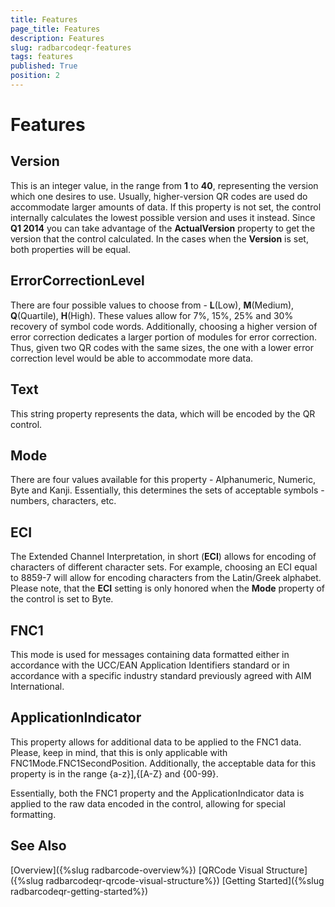 ```yaml
---
title: Features
page_title: Features
description: Features
slug: radbarcodeqr-features
tags: features
published: True
position: 2
---
```


# Features

## Version

This is an integer value, in the range from __1__ to __40__, representing the version which one desires to use. Usually, higher-version QR codes are used do accommodate larger amounts of data. If this property is not set, the control internally calculates the lowest possible version and uses it instead. Since __Q1 2014__ you can take advantage of the __ActualVersion__ property to get the version that the control calculated. In the cases when the __Version__ is set, both properties will be equal.        

## ErrorCorrectionLevel

There are four possible values to choose from - __L__(Low), __M__(Medium), __Q__(Quartile), __H__(High). These values allow for 7%, 15%,  25% and 30% recovery of symbol code words. Additionally, choosing a higher version of error correction dedicates a larger portion of modules for error correction. Thus, given two QR codes with the same sizes, the one with a lower error correction level would be able to accommodate more data.        

## Text

This string property represents the data, which will be encoded by the QR control.        

## Mode

There are four values available for this property - Alphanumeric, Numeric, Byte and Kanji. Essentially, this determines the sets of acceptable symbols - numbers, characters, etc.        

## ECI

The Extended Channel Interpretation, in short (__ECI__) allows for encoding of characters of different character sets. For example, choosing an ECI equal to 8859-7 will allow for encoding characters from the Latin/Greek alphabet. Please note, that the __ECI__ setting is only honored when the __Mode__ property of the control is set to Byte.        

## FNC1

This mode is used for messages containing data formatted either in accordance with the UCC/EAN Application Identifiers standard or in accordance with a specific industry standard previously agreed with AIM International.        

## ApplicationIndicator

This property allows for additional data to be applied to the FNC1 data. Please, keep in mind, that this is only applicable with FNC1Mode.FNC1SecondPosition. Additionally, the acceptable data for this property is in the range {a-z}],{[A-Z} and {00-99}.        

Essentially, both the FNC1 property and the ApplicationIndicator data is applied to the raw data encoded in the control, allowing for special formatting.        

## See Also
[Overview]({%slug radbarcode-overview%})
[QRCode Visual Structure]({%slug radbarcodeqr-qrcode-visual-structure%})
[Getting Started]({%slug radbarcodeqr-getting-started%})